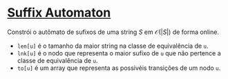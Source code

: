 # [Suffix Automaton](suffix_automaton.cpp)

Constrói o autômato de sufixos de uma string $S$ em $\mathcal{O}(|S|)$ de forma online. 

- `len[u]` é o tamanho da maior string na classe de equivalência de `u`. 
- `lnk[u]` é o nodo que representa o maior sufixo de `u` que não pertence a classe de equivalência de `u`.
- `to[u]` é um array que representa as possivéis transições de um nodo `u`.
